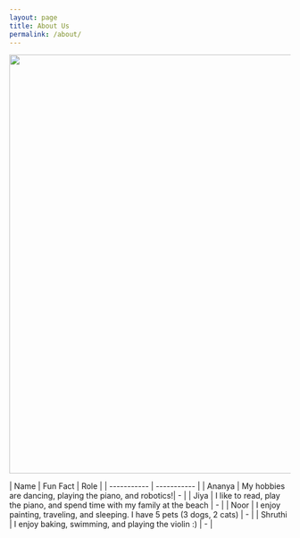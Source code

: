 ```yaml
---
layout: page
title: About Us
permalink: /about/
---
```


<img src="{{site.baseurl}}/images/datapirates.png" width="750" height="750"> 

| Name      | Fun Fact | Role |
| ----------- | ----------- |
| Ananya | My hobbies are dancing, playing the piano, and robotics!| - |
| Jiya | I like to read, play the piano, and spend time with my family at the beach | - |
| Noor | I enjoy painting, traveling, and sleeping. I have 5 pets (3 dogs, 2 cats) | - |
| Shruthi | I enjoy baking, swimming, and playing the violin :) | - |
